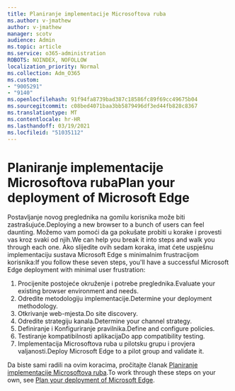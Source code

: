 ```yaml
---
title: Planiranje implementacije Microsoftova ruba
ms.author: v-jmathew
author: v-jmathew
manager: scotv
audience: Admin
ms.topic: article
ms.service: o365-administration
ROBOTS: NOINDEX, NOFOLLOW
localization_priority: Normal
ms.collection: Adm_O365
ms.custom:
- "9005291"
- "9140"
ms.openlocfilehash: 91f94fa8739bad387c18586fc89f69cc49675b04
ms.sourcegitcommit: c08bed4071baa3bb5879496df3ed44fb828c8367
ms.translationtype: MT
ms.contentlocale: hr-HR
ms.lasthandoff: 03/19/2021
ms.locfileid: "51035112"
---
```

# <a name="plan-your-deployment-of-microsoft-edge"></a><span data-ttu-id="fd9a8-102">Planiranje implementacije Microsoftova ruba</span><span class="sxs-lookup"><span data-stu-id="fd9a8-102">Plan your deployment of Microsoft Edge</span></span>

<span data-ttu-id="fd9a8-103">Postavljanje novog preglednika na gomilu korisnika može biti zastrašujuće.</span><span class="sxs-lookup"><span data-stu-id="fd9a8-103">Deploying a new browser to a bunch of users can feel daunting.</span></span> <span data-ttu-id="fd9a8-104">Možemo vam pomoći da ga pokušate probiti u korake i provesti vas kroz svaki od njih.</span><span class="sxs-lookup"><span data-stu-id="fd9a8-104">We can help you break it into steps and walk you through each one.</span></span> <span data-ttu-id="fd9a8-105">Ako slijedite ovih sedam koraka, imat ćete uspješnu implementaciju sustava Microsoft Edge s minimalnim frustracijom korisnika:</span><span class="sxs-lookup"><span data-stu-id="fd9a8-105">If you follow these seven steps, you'll have a successful Microsoft Edge deployment with minimal user frustration:</span></span>

1. <span data-ttu-id="fd9a8-106">Procijenite postojeće okruženje i potrebe preglednika.</span><span class="sxs-lookup"><span data-stu-id="fd9a8-106">Evaluate your existing browser environment and needs.</span></span>
2. <span data-ttu-id="fd9a8-107">Odredite metodologiju implementacije.</span><span class="sxs-lookup"><span data-stu-id="fd9a8-107">Determine your deployment methodology.</span></span>
3. <span data-ttu-id="fd9a8-108">Otkrivanje web-mjesta.</span><span class="sxs-lookup"><span data-stu-id="fd9a8-108">Do site discovery.</span></span>
4. <span data-ttu-id="fd9a8-109">Odredite strategiju kanala.</span><span class="sxs-lookup"><span data-stu-id="fd9a8-109">Determine your channel strategy.</span></span>
5. <span data-ttu-id="fd9a8-110">Definiranje i Konfiguriranje pravilnika.</span><span class="sxs-lookup"><span data-stu-id="fd9a8-110">Define and configure policies.</span></span>
6. <span data-ttu-id="fd9a8-111">Testiranje kompatibilnosti aplikacija</span><span class="sxs-lookup"><span data-stu-id="fd9a8-111">Do app compatibility testing.</span></span>
7. <span data-ttu-id="fd9a8-112">Implementacija Microsoftova ruba u pilotsku grupu i provjera valjanosti.</span><span class="sxs-lookup"><span data-stu-id="fd9a8-112">Deploy Microsoft Edge to a pilot group and validate it.</span></span>

<span data-ttu-id="fd9a8-113">Da biste sami radili na ovim koracima, pročitajte članak [Planiranje implementacije Microsoftova ruba](https://go.microsoft.com/fwlink/?linkid=2129990).</span><span class="sxs-lookup"><span data-stu-id="fd9a8-113">To work through these steps on your own, see [Plan your deployment of Microsoft Edge](https://go.microsoft.com/fwlink/?linkid=2129990).</span></span>
